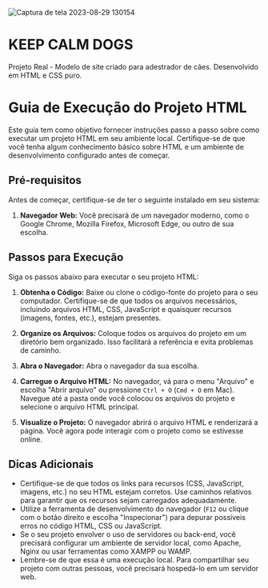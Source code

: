 ![Captura de tela 2023-08-29 130154](https://github.com/mahsousa/site-adestrador/assets/32987989/e5c84c3f-c8b5-40f4-bab5-bf2807cf01a4)
 
# KEEP CALM DOGS

Projeto Real - Modelo de site criado para adestrador de cães. Desenvolvido em HTML e CSS puro.

# Guia de Execução do Projeto HTML

Este guia tem como objetivo fornecer instruções passo a passo sobre como executar um projeto HTML em seu ambiente local. Certifique-se de que você tenha algum conhecimento básico sobre HTML e um ambiente de desenvolvimento configurado antes de começar.

## Pré-requisitos

Antes de começar, certifique-se de ter o seguinte instalado em seu sistema:

1. **Navegador Web:** Você precisará de um navegador moderno, como o Google Chrome, Mozilla Firefox, Microsoft Edge, ou outro de sua escolha.

## Passos para Execução

Siga os passos abaixo para executar o seu projeto HTML:

1. **Obtenha o Código:** Baixe ou clone o código-fonte do projeto para o seu computador. Certifique-se de que todos os arquivos necessários, incluindo arquivos HTML, CSS, JavaScript e quaisquer recursos (imagens, fontes, etc.), estejam presentes.

2. **Organize os Arquivos:** Coloque todos os arquivos do projeto em um diretório bem organizado. Isso facilitará a referência e evita problemas de caminho.

3. **Abra o Navegador:** Abra o navegador da sua escolha.

4. **Carregue o Arquivo HTML:** No navegador, vá para o menu "Arquivo" e escolha "Abrir arquivo" ou pressione `Ctrl + O` (`Cmd + O` em Mac). Navegue até a pasta onde você colocou os arquivos do projeto e selecione o arquivo HTML principal.

5. **Visualize o Projeto:** O navegador abrirá o arquivo HTML e renderizará a página. Você agora pode interagir com o projeto como se estivesse online.

## Dicas Adicionais

- Certifique-se de que todos os links para recursos (CSS, JavaScript, imagens, etc.) no seu HTML estejam corretos. Use caminhos relativos para garantir que os recursos sejam carregados adequadamente.
- Utilize a ferramenta de desenvolvimento do navegador (`F12` ou clique com o botão direito e escolha "Inspecionar") para depurar possíveis erros no código HTML, CSS ou JavaScript.
- Se o seu projeto envolver o uso de servidores ou back-end, você precisará configurar um ambiente de servidor local, como Apache, Nginx ou usar ferramentas como XAMPP ou WAMP.
- Lembre-se de que essa é uma execução local. Para compartilhar seu projeto com outras pessoas, você precisará hospedá-lo em um servidor web.
